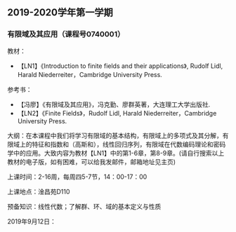 ## 2019-2020学年第一学期
### 有限域及其应用（课程号0740001）
教材：
* 【LN1】《Introduction to finite fields and their applications》, Rudolf Lidl, Harald Niederreiter，Cambridge University Press.

参考书：
* 【冯廖】《有限域及其应用》，冯克勤、廖群英著，大连理工大学出版社.  
* 【LN2】《Finite Fields》，Rudolf Lidl, Harald Niederreiter，Cambridge University Press.  

大纲：在本课程中我们将学习有限域的基本结构，有限域上的多项式及其分解，有限域上的特征和指数和（高斯和），线性回归序列，有限域在代数编码理论和密码学中的应用。大致内容为教材【LN1】中的第1-6章，第8-9章。(请自行搜索以上教材的电子版，如有困难，可以给我发邮件，邮箱地址见主页)

上课时间：2-16周，每周四5-7节，14：00-17：00

上课地点：淦昌苑D110

预备知识：线性代数；了解群、环、域的基本定义与性质

2019年9月12日：
